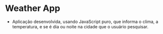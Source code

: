 <h1>Weather App</h1>

 + Aplicação desenvolvida, usando JavaScript puro, que informa o clima, a temperatura, e se é dia ou noite na cidade que o usuário pesquisar.
